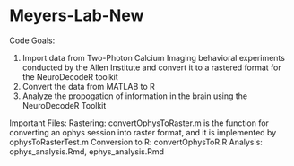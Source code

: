 # Meyers-Lab-New

Code Goals:
  1. Import data from Two-Photon Calcium Imaging behavioral experiments conducted by the Allen Institute and convert it to a rastered format for the NeuroDecodeR toolkit
  2. Convert the data from MATLAB to R
  3. Analyze the propogation of information in the brain using the NeuroDecodeR Toolkit
  
Important Files:
  Rastering: convertOphysToRaster.m is the function for converting an ophys session into raster format, and it is implemented by ophysToRasterTest.m
  Conversion to R: convertOphysToR.R
  Analysis: ophys_analysis.Rmd, ephys_analysis.Rmd

